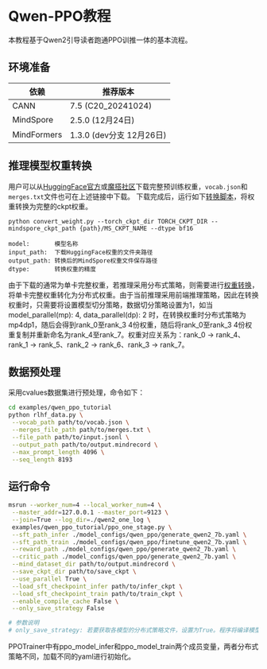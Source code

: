 # Qwen-PPO教程

本教程基于Qwen2引导读者跑通PPO训推一体的基本流程。

## 环境准备

| 依赖        | 推荐版本                 |
| ----------- | ------------------------ |
| CANN        | 7.5 (C20_20241024)       |
| MindSpore   | 2.5.0 (12月24日)         |
| MindFormers | 1.3.0 (dev分支 12月26日) |

## 推理模型权重转换

用户可以从[HuggingFace官方](https://huggingface.co/Qwen/Qwen2-7B-Instruct)或[魔搭社区](https://modelscope.cn/models/Qwen/Qwen2-7B)下载完整预训练权重，`vocab.json`和`merges.txt`文件也可在上述链接中下载。
下载完成后，运行如下[转换脚本](https://gitee.com/mindspore/mindformers/blob/dev/research/qwen2/convert_weight.py)，将权重转换为完整的ckpt权重。

```shell
python convert_weight.py --torch_ckpt_dir TORCH_CKPT_DIR --mindspore_ckpt_path {path}/MS_CKPT_NAME --dtype bf16

model:       模型名称
input_path:  下载HuggingFace权重的文件夹路径
output_path: 转换后的MindSpore权重文件保存路径
dtype:       转换权重的精度
```

由于下载的通常为单卡完整权重，若推理采用分布式策略，则需要进行[权重转换](https://gitee.com/mindspore/mindformers/blob/dev/docs/feature_cards/Transform_Ckpt.md)，将单卡完整权重转化为分布式权重。由于当前推理采用前端推理策略，因此在转换权重时，只需要将设置模型切分策略，数据切分策略设置为1，如当model_parallel(mp): 4, data_parallel(dp): 2 时，在转换权重时分布式策略为mp4dp1，随后会得到rank_0至rank_3 4份权重，随后将rank_0至rank_3 4份权重复制并重新命名为rank_4至rank_7。权重对应关系为：rank_0 &rarr; rank_4、rank_1 &rarr; rank_5、rank_2 &rarr; rank_6、rank_3 &rarr; rank_7。

## 数据预处理

采用cvalues数据集进行预处理，命令如下：

```sh
cd examples/qwen_ppo_tutorial
python rlhf_data.py \
 --vocab_path path/to/vocab.json \
 --merges_file_path path/to/merges.txt \
 --file_path path/to/input.jsonl \
 --output_path path/to/output.mindrecord \
 --max_prompt_length 4096 \
 --seq_length 8193
```

## 运行命令

```sh
msrun --worker_num=4 --local_worker_num=4 \
 --master_addr=127.0.0.1 --master_port=9123 \
 --join=True --log_dir=./qwen2_one_log \
 examples/qwen_ppo_tutorial/ppo_one_stage.py \
 --sft_path_infer ./model_configs/qwen_ppo/generate_qwen2_7b.yaml \
 --sft_path_train ./model_configs/qwen_ppo/finetune_qwen2_7b.yaml \
 --reward_path ./model_configs/qwen_ppo/generate_qwen2_7b.yaml \
 --critic_path ./model_configs/qwen_ppo/generate_qwen2_7b.yaml \
 --mind_dataset_dir path/to/output.mindrecord \
 --save_ckpt_dir path/to/save_ckpt \
 --use_parallel True \
 --load_sft_checkpoint_infer path/to/infer_ckpt \
 --load_sft_checkpoint_train path/to/train_ckpt \
 --enable_compile_cache False \
 --only_save_strategy False

# 参数说明
# only_save_strategy: 若要获取各模型的分布式策略文件，设置为True。程序将编译模型，得到策略文件并保存到 ./strategy 目录，然后直接退出。
```

​    PPOTrainer中有ppo_model_infer和ppo_model_train两个成员变量，两者分布式策略不同，加载不同的yaml进行初始化。

